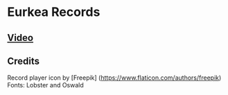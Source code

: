 # Eurkea Records

## [Video](https://youtu.be/mLD9qhvPSrg)

## Credits
Record player icon by [Freepik] (https://www.flaticon.com/authors/freepik)
Fonts: Lobster and Oswald 

